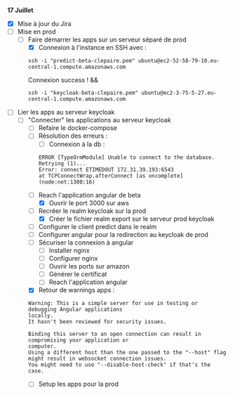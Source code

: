 **17 Juillet**
- [x] Mise à jour du Jira
- [ ] Mise en prod
    - [ ] Faire démarrer les apps sur un serveur séparé de prod
        - [x] Connexion à l'instance en SSH avec : 
        ```
        ssh -i "predict-beta-clepaire.pem" ubuntu@ec2-52-58-79-10.eu-central-1.compute.amazonaws.com
        ```
        Connexion success !
        &&
        ```
        ssh -i "keycloak-beta-clepaire.pem" ubuntu@ec2-3-75-5-27.eu-central-1.compute.amazonaws.com
        ```
- [ ] Lier les apps au serveur keycloak
    - [ ] "Connecter" les applications au serveur keycloak
        - [ ] Refaire le docker-compose
        - [ ] Résolution des erreurs : 
            - [ ] Connexion à la db :
            ```
            ERROR [TypeOrmModule] Unable to connect to the database. Retrying (1)...
            Error: connect ETIMEDOUT 172.31.39.193:6543
            at TCPConnectWrap.afterConnect [as oncomplete] (node:net:1300:16)
            ```
        - [ ] Reach l'application angular de beta
            - [x] Ouvrir le port 3000 sur aws
        - [ ] Recréer le realm keycloak sur la prod
            - [x] Créer le fichier realm export sur le serveur prod keycloak
        - [ ] Configurer le client predict dans le realm
        - [ ] Configurer angular pour la redirection au keycloak de prod
        - [ ] Sécuriser la connexion à angular
            - [ ] Installer nginx
            - [ ] Configurer nginx
            - [ ] Ouvrir les ports sur amazon
            - [ ] Générer le certificat
            - [ ] Reach l'application angular
        - [x] Retour de warnings apps  : 
        ```
        Warning: This is a simple server for use in testing or debugging Angular applications
        locally. 
        It hasn't been reviewed for security issues.

        Binding this server to an open connection can result in compromising your application or
        computer. 
        Using a different host than the one passed to the "--host" flag might result in websocket connection issues. 
        You might need to use "--disable-host-check" if that's the case.
        ```
        - [ ] Setup les apps pour la prod